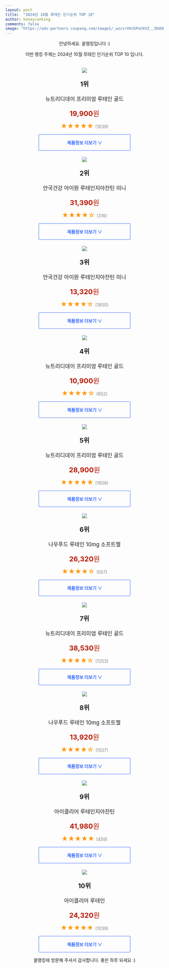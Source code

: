 ```yaml
---
layout: post
title:  "2024년 10월 루테인 인기순위 TOP 10"
author: honeyranking
comments: false
image: "https://ads-partners.coupang.com/image1/_wzcsrVHJGPoCKVZ__3DdUU0lehIIuWXQz6cU_cK8ni4pP2p_JX5-G8mLdxqx0kiH12AkB-79lMybV38oqPQrdxM2TckzlzN9Pm20Zi2LZ1F9BnkE-7H_sFAuYvk7dj8Jok6PYTQchWPR6n5pZFzBkXrXLp-Zy2rebO1PyMvhIHYzNBvnZlg3DKnDVl6EigCOhymFgB4MSN-Z4kr3fkmF9FK4-atQpA6O5yBwpFtK0ebrDmiNDaD1hRXIki9nwdiXPwV4Y6rcxCV218J2x5MhNxLq_8X0Sbs"
---
```

<p style="text-align: center;">안녕하세요. 꿀랭킹입니다 :)</p>
<p style="text-align: center;">이번 랭킹 주제는 2024년 10월 루테인 인기순위 TOP 10 입니다.</p><center><img src="https://ads-partners.coupang.com/image1/_wzcsrVHJGPoCKVZ__3DdUU0lehIIuWXQz6cU_cK8ni4pP2p_JX5-G8mLdxqx0kiH12AkB-79lMybV38oqPQrdxM2TckzlzN9Pm20Zi2LZ1F9BnkE-7H_sFAuYvk7dj8Jok6PYTQchWPR6n5pZFzBkXrXLp-Zy2rebO1PyMvhIHYzNBvnZlg3DKnDVl6EigCOhymFgB4MSN-Z4kr3fkmF9FK4-atQpA6O5yBwpFtK0ebrDmiNDaD1hRXIki9nwdiXPwV4Y6rcxCV218J2x5MhNxLq_8X0Sbs" style="margin-top:20px" /></center><p style="text-align: center; font-size: 20px"><b>1위</b></p><p style="text-align: center; font-size: 17px">뉴트리디데이 프리미엄 루테인 골드</p><p style="text-align: center;"><span style="color: #b61800; font-size: 22px;"><b>19,900</b>원</span></p><p style="text-align: center;"><span style="color: #ff9600; font-size: 20px;">★★★★★ </span><span style="color: #878787;">(1639)</span></p><center><a href="https://link.coupang.com/re/AFFSDP?lptag=AF3899140&subid=honeyrank&pageKey=7497623760&itemId=20460038122&vendorItemId=4443299967&traceid=V0-153-1f3da279cdc65e4d&requestid=20241008210000894314534235&token=31850C%7CGM"><div style="font-size: 14px; display: inline-block; padding: 15px 90px; color: #346aff; border-radius: 2px; border: 1px solid #346aff; cursor: pointer;"><b>제품정보 더보기 &or;</b></div></a></center><center><img src="https://ads-partners.coupang.com/image1/ZY9jbDmrt50W96lwZYZVWx2n_laOS_RoA5cX20VPxZjeyLlzioW7zeNYSEBJolu8QC-NR-9m5c3f1kdq22rZiANK9COavenW38naXe6H63Ondhttb_Q-sXcXJCUg4wH2XHynZCd9pJnkb7UApfVE3ttPX32UWtjpF0mNdeNprFr97IMrwUYJmFdm8zUacWtoiUeEcQQUXq2kS8Xe0tXEoPqULypxsTvYhS_5SOD4ASulFyApTyL-zHrQPyoKw8YqWVovHT0VF9VQ4ngpY-w9e9D0yrerSdGUwIo=" style="margin-top:20px" /></center><p style="text-align: center; font-size: 20px"><b>2위</b></p><p style="text-align: center; font-size: 17px">안국건강 아이원 루테인지아잔틴 미니</p><p style="text-align: center;"><span style="color: #b61800; font-size: 22px;"><b>31,390</b>원</span></p><p style="text-align: center;"><span style="color: #ff9600; font-size: 20px;">★★★★☆ </span><span style="color: #878787;">(316)</span></p><center><a href="https://link.coupang.com/re/AFFSDP?lptag=AF3899140&subid=honeyrank&pageKey=7568064592&itemId=23108512427&vendorItemId=71619989627&traceid=V0-153-ccdcb66e85166ddd&requestid=20241008210000894314534235&token=31850C%7CGM"><div style="font-size: 14px; display: inline-block; padding: 15px 90px; color: #346aff; border-radius: 2px; border: 1px solid #346aff; cursor: pointer;"><b>제품정보 더보기 &or;</b></div></a></center><center><img src="https://ads-partners.coupang.com/image1/pcAfRLpSia3OBIfopYyUubhwS4i9W41WT4lyyUIbLLOMXQQWdM0cddthmuELOz6e1qO8YgXLw8-7Jj-_EAAPb043IKfkTrHzjshFSXQIQ_4wfLAACc8j_PkVpk8TVNBJ1Dl5jW7KfquBF0iFS_LO5QwQgFV3_CqtQrA5pv2rsY2KKZLHhNI20i311ijVlMRO8voG0jwjyytUsWOYGKmZL7DG4Om3MZLsOA_Bc7MrzCMCn5tuWrQaw4LwfE0SLdJSprOiUbo2ilBQbmMx5o3P_3sL6rpEUOA_xg==" style="margin-top:20px" /></center><p style="text-align: center; font-size: 20px"><b>3위</b></p><p style="text-align: center; font-size: 17px">안국건강 아이원 루테인지아잔틴 미니</p><p style="text-align: center;"><span style="color: #b61800; font-size: 22px;"><b>13,320</b>원</span></p><p style="text-align: center;"><span style="color: #ff9600; font-size: 20px;">★★★★☆ </span><span style="color: #878787;">(1800)</span></p><center><a href="https://link.coupang.com/re/AFFSDP?lptag=AF3899140&subid=honeyrank&pageKey=7568064592&itemId=20889537975&vendorItemId=71728943723&traceid=V0-153-ccdcb66e85166ddd&requestid=20241008210000894314534235&token=31850C%7CGM"><div style="font-size: 14px; display: inline-block; padding: 15px 90px; color: #346aff; border-radius: 2px; border: 1px solid #346aff; cursor: pointer;"><b>제품정보 더보기 &or;</b></div></a></center><center><img src="https://ads-partners.coupang.com/image1/lX6FONl0TYzwPpFPlRHY7rDtmFB6aQ2w6evtI4LPAAY70i1S258G_WMrmJvhn6JJ4jFr92dfxN57h0sFy7zjjvJvfLNAoWvfzlYmyt3ZEy5epPSxVJ3uPsxBNSJsSfdNT8XmJbHiV7n2YX7tdE2Kru3ombi-Y4TfnClRRu-a7JtPogFW0XsSwSP0EcAv4_Nz6B3mie6cfEPFIdXD2Ta1Z6hHpnvH62GOQHmNvlxLGg6cONogCNCCLv52Z3EkUlLF5Ukc3iPkNG77lBw4tv22j3jph4d0nfJ1" style="margin-top:20px" /></center><p style="text-align: center; font-size: 20px"><b>4위</b></p><p style="text-align: center; font-size: 17px">뉴트리디데이 프리미엄 루테인 골드</p><p style="text-align: center;"><span style="color: #b61800; font-size: 22px;"><b>10,900</b>원</span></p><p style="text-align: center;"><span style="color: #ff9600; font-size: 20px;">★★★★☆ </span><span style="color: #878787;">(852)</span></p><center><a href="https://link.coupang.com/re/AFFSDP?lptag=AF3899140&subid=honeyrank&pageKey=7497623760&itemId=20460060171&vendorItemId=4556332568&traceid=V0-153-1f3da279cdc65e4d&requestid=20241008210000894314534235&token=31850C%7CGM"><div style="font-size: 14px; display: inline-block; padding: 15px 90px; color: #346aff; border-radius: 2px; border: 1px solid #346aff; cursor: pointer;"><b>제품정보 더보기 &or;</b></div></a></center><center><img src="https://ads-partners.coupang.com/image1/YtGHZQzqVM85XQtoYk33sGvxopv7TY1lzDP6cVG6wmBplGAPR87ZK7CE3DfbJI0nvHE9DENyAINkUvdeHslz9Krw_bm4uZbbhW_uWI1wFKG4IU8gAIJbyQAMmC_xUti0K_MqlzYsCu6fE_05_esgwTqhtkO2z5ZpDkLNL2WDq_OvXNMN1iFw5I6CJ3vgssdnJo1rgF6c3VigmI_69XJKG3AV5ohFeemN-TztCybFkFdWnqY9dIt9N-_8MRRV_DDfEJ2jGwjjUYP00E7wuxkjwQfvaiILp-S0MQ==" style="margin-top:20px" /></center><p style="text-align: center; font-size: 20px"><b>5위</b></p><p style="text-align: center; font-size: 17px">뉴트리디데이 프리미엄 루테인 골드</p><p style="text-align: center;"><span style="color: #b61800; font-size: 22px;"><b>28,900</b>원</span></p><p style="text-align: center;"><span style="color: #ff9600; font-size: 20px;">★★★★★ </span><span style="color: #878787;">(1606)</span></p><center><a href="https://link.coupang.com/re/AFFSDP?lptag=AF3899140&subid=honeyrank&pageKey=7497623760&itemId=20460032260&vendorItemId=84639390746&traceid=V0-153-1f3da279cdc65e4d&requestid=20241008210000894314534235&token=31850C%7CGM"><div style="font-size: 14px; display: inline-block; padding: 15px 90px; color: #346aff; border-radius: 2px; border: 1px solid #346aff; cursor: pointer;"><b>제품정보 더보기 &or;</b></div></a></center><center><img src="https://ads-partners.coupang.com/image1/h2hbkKxu4EEUFHoHh5wnf48fhKWUJ65zQl6KDg85KScevNGeQ-HDoXusNMsOF-MdhDWBfP2BAWLbZHjaeJEh6tlobyqVcU-0hT1WP-wYUIZwoTLtwrEQmLGrbpEXMBVbQGVpFFnVbN87BfZYaetV1E6KzDmX5Tw4K-xqiLJhtTC-kbtS3DtFxFxqDUABpjumy8gEFQHKs4lmgUV-kiAaZkMlnMi33bOLbo4-PYgzPlVr0K24WYj5MlJfEhJpG5GzS8cH5UqMdimSww55gBuIvROlAvWbxsXNcpBRoqfEGK0nwYeknN5_M2aOzg==" style="margin-top:20px" /></center><p style="text-align: center; font-size: 20px"><b>6위</b></p><p style="text-align: center; font-size: 17px">나우푸드 루테인 10mg 소프트젤</p><p style="text-align: center;"><span style="color: #b61800; font-size: 22px;"><b>26,320</b>원</span></p><p style="text-align: center;"><span style="color: #ff9600; font-size: 20px;">★★★★☆ </span><span style="color: #878787;">(557)</span></p><center><a href="https://link.coupang.com/re/AFFSDP?lptag=AF3899140&subid=honeyrank&pageKey=438506&itemId=11287039193&vendorItemId=78563800754&traceid=V0-153-e2c96eb6e6f1e167&requestid=20241008210000894314534235&token=31850C%7CGM"><div style="font-size: 14px; display: inline-block; padding: 15px 90px; color: #346aff; border-radius: 2px; border: 1px solid #346aff; cursor: pointer;"><b>제품정보 더보기 &or;</b></div></a></center><center><img src="https://ads-partners.coupang.com/image1/Sfue-TL5FYPgTHfBSX5ysQ3MyLC2Zj-ZSqgDzRJhUtqXtgsqlX1KLs-bUMP0f--lADh3drO_HFJSxzr1yzvHSOR81jk7Blzj5AB8JhKrTQUXTjZKjuPFiyalAgNBkxWQJ6vL-rbxAyI8RZqg80A6bawggKC0ZaWydnVlE38g6QbbajRth6j4_qTckY5HPpXUnJByeGzvydnXalS5Yu7CQYTa051aayG8gFG3fYlTMFPEBVx-1fdSTkFnlY41Mierds-haU5hZ3TOzUGio8FNAxDQHl4yY1luxPM=" style="margin-top:20px" /></center><p style="text-align: center; font-size: 20px"><b>7위</b></p><p style="text-align: center; font-size: 17px">뉴트리디데이 프리미엄 루테인 골드</p><p style="text-align: center;"><span style="color: #b61800; font-size: 22px;"><b>38,530</b>원</span></p><p style="text-align: center;"><span style="color: #ff9600; font-size: 20px;">★★★★☆ </span><span style="color: #878787;">(1253)</span></p><center><a href="https://link.coupang.com/re/AFFSDP?lptag=AF3899140&subid=honeyrank&pageKey=7497623760&itemId=20460065698&vendorItemId=86533232630&traceid=V0-153-1f3da279cdc65e4d&requestid=20241008210000894314534235&token=31850C%7CGM"><div style="font-size: 14px; display: inline-block; padding: 15px 90px; color: #346aff; border-radius: 2px; border: 1px solid #346aff; cursor: pointer;"><b>제품정보 더보기 &or;</b></div></a></center><center><img src="https://ads-partners.coupang.com/image1/ACubRMtSmSt8b3KVADGwjImilkss589muWwN_Cm-0Q1P_EgJSQ8ao13uazopKUlyqQxJb40hCyTCjQ8a0arhYhZoHL1M4WkWtT-DtKbrW9bQxs7BwR1NOwd-Lzs3vShMMKDvXkvPaBbkha25hTEdTUUVg_x2384T6tEmU-qVqqNEujXzjXCDtYqfvXF8B18u74vf4YJFkIY7Po4HYWP-RBrFnE43d1EDq2lAe_mgNlSMCWI2urTW0z1jWWwbarDT7xPqPQr0Ynx9K5pa2PufEG_WE16izYcA6wnuF2oZipyHbeXUOY_YnoKl" style="margin-top:20px" /></center><p style="text-align: center; font-size: 20px"><b>8위</b></p><p style="text-align: center; font-size: 17px">나우푸드 루테인 10mg 소프트젤</p><p style="text-align: center;"><span style="color: #b61800; font-size: 22px;"><b>13,920</b>원</span></p><p style="text-align: center;"><span style="color: #ff9600; font-size: 20px;">★★★★☆ </span><span style="color: #878787;">(1507)</span></p><center><a href="https://link.coupang.com/re/AFFSDP?lptag=AF3899140&subid=honeyrank&pageKey=438506&itemId=1199608&vendorItemId=3180780224&traceid=V0-153-e2c96eb6e6f1e167&requestid=20241008210000894314534235&token=31850C%7CGM"><div style="font-size: 14px; display: inline-block; padding: 15px 90px; color: #346aff; border-radius: 2px; border: 1px solid #346aff; cursor: pointer;"><b>제품정보 더보기 &or;</b></div></a></center><center><img src="https://ads-partners.coupang.com/image1/HxLCpn7LxsyZJr1yHxkocuXYyQlYiVUvncAt69Y3FQR1eVkANZbPJsdCVrUs53IshFcdOsR4tP01Ql96ApVx9dkfUg1SZ-wwFYGcjzKIaKvmkjfPDx7MVZvMpUumUGwxMvUP8KpaNu3jvjpzukZKruui4KuRYvk2e7Y4xtbO_baSkjArHaRew_eBU66Umi6x4KjkKFZaCQAgH6HeUPXUMmJlL9K0BpIH8wk_IExZ7SePQhzXoDZcAmZOhQaaUP0IO_P3h2ZBtQUgXrlYw4p1aG8Uju1egQDgww==" style="margin-top:20px" /></center><p style="text-align: center; font-size: 20px"><b>9위</b></p><p style="text-align: center; font-size: 17px">아이클리어 루테인지아잔틴</p><p style="text-align: center;"><span style="color: #b61800; font-size: 22px;"><b>41,980</b>원</span></p><p style="text-align: center;"><span style="color: #ff9600; font-size: 20px;">★★★★★ </span><span style="color: #878787;">(459)</span></p><center><a href="https://link.coupang.com/re/AFFSDP?lptag=AF3899140&subid=honeyrank&pageKey=6135465893&itemId=19566129167&vendorItemId=86673989386&traceid=V0-153-7d68d5e6055f5b0c&requestid=20241008210000894314534235&token=31850C%7CGM"><div style="font-size: 14px; display: inline-block; padding: 15px 90px; color: #346aff; border-radius: 2px; border: 1px solid #346aff; cursor: pointer;"><b>제품정보 더보기 &or;</b></div></a></center><center><img src="https://ads-partners.coupang.com/image1/heRKGfN_cL1pDv_JhdmwKv6RY1ONjwQWwHTtEMjVT53bCLStGIO9imVwyrLuJNsJmS7oZ-hqhFJko31Gn5ZsMdi1aMgow1_p_YMD-uRxy5xCj323abi8PThSEArHlD-Bpy0lVHh_1smShCOdjSNzCLfulnEJ-bBbe-WTFKCFEjml-zjVNonBUhu77QWITEaSi7JJ48ErQFxFti9MJK2euPx-LLLiZXRKCNRNG3i8w1XhdNvhzQ-xM42qyJJyGkUtRfDykh8WOuODP6k6u1TFGkCcdwok3Ep0-sQ=" style="margin-top:20px" /></center><p style="text-align: center; font-size: 20px"><b>10위</b></p><p style="text-align: center; font-size: 17px">아이클리어 루테인</p><p style="text-align: center;"><span style="color: #b61800; font-size: 22px;"><b>24,320</b>원</span></p><p style="text-align: center;"><span style="color: #ff9600; font-size: 20px;">★★★★★ </span><span style="color: #878787;">(1039)</span></p><center><a href="https://link.coupang.com/re/AFFSDP?lptag=AF3899140&subid=honeyrank&pageKey=6214567659&itemId=19421831914&vendorItemId=86533293659&traceid=V0-153-eec20c57704d435b&requestid=20241008210000894314534235&token=31850C%7CGM"><div style="font-size: 14px; display: inline-block; padding: 15px 90px; color: #346aff; border-radius: 2px; border: 1px solid #346aff; cursor: pointer;"><b>제품정보 더보기 &or;</b></div></a></center><p style="text-align: center;">꿀랭킹에 방문해 주셔서 감사합니다. 좋은 하루 되세요 :)</p>